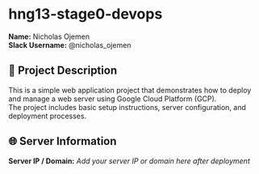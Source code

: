 # hng13-stage0-devops
**Name:** Nicholas Ojemen  
**Slack Username:** @nicholas_ojemen  

## 🧠 Project Description
This is a simple web application project that demonstrates how to deploy and manage a web server using Google Cloud Platform (GCP).  
The project includes basic setup instructions, server configuration, and deployment processes.

## 🌐 Server Information
**Server IP / Domain:** _Add your server IP or domain here after deployment_







